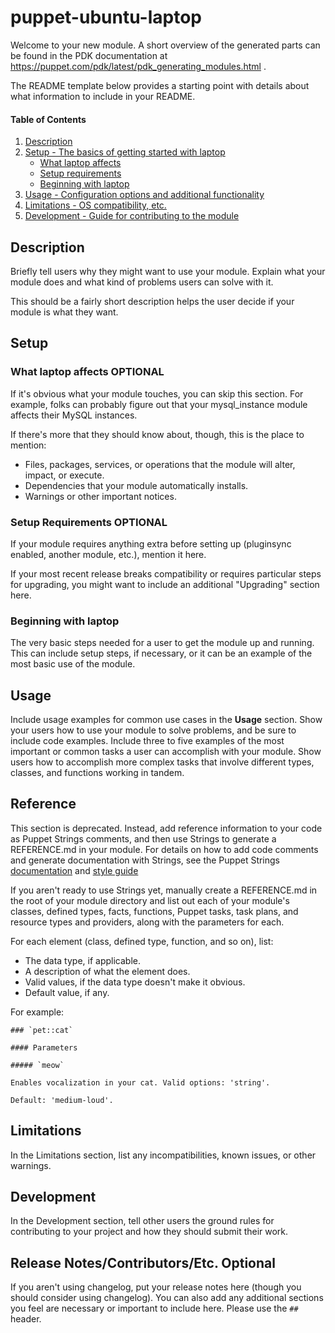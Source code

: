 # puppet-ubuntu-laptop

Welcome to your new module. A short overview of the generated parts can be found in the PDK documentation at <https://puppet.com/pdk/latest/pdk_generating_modules.html> .

The README template below provides a starting point with details about what information to include in your README.

#### Table of Contents

1.  [Description](#description)
2.  [Setup - The basics of getting started with laptop](#setup)
    -   [What laptop affects](#what-laptop-affects)
    -   [Setup requirements](#setup-requirements)
    -   [Beginning with laptop](#beginning-with-laptop)
3.  [Usage - Configuration options and additional functionality](#usage)
4.  [Limitations - OS compatibility, etc.](#limitations)
5.  [Development - Guide for contributing to the module](#development)

## Description

Briefly tell users why they might want to use your module. Explain what your module does and what kind of problems users can solve with it.

This should be a fairly short description helps the user decide if your module is what they want.

## Setup

### What laptop affects **OPTIONAL**

If it's obvious what your module touches, you can skip this section. For example, folks can probably figure out that your mysql_instance module affects their MySQL instances.

If there's more that they should know about, though, this is the place to mention:

-   Files, packages, services, or operations that the module will alter, impact, or execute.
-   Dependencies that your module automatically installs.
-   Warnings or other important notices.

### Setup Requirements **OPTIONAL**

If your module requires anything extra before setting up (pluginsync enabled, another module, etc.), mention it here.

If your most recent release breaks compatibility or requires particular steps for upgrading, you might want to include an additional "Upgrading" section here.

### Beginning with laptop

The very basic steps needed for a user to get the module up and running. This can include setup steps, if necessary, or it can be an example of the most basic use of the module.

## Usage

Include usage examples for common use cases in the **Usage** section. Show your users how to use your module to solve problems, and be sure to include code examples. Include three to five examples of the most important or common tasks a user can accomplish with your module. Show users how to accomplish more complex tasks that involve different types, classes, and functions working in tandem.

## Reference

This section is deprecated. Instead, add reference information to your code as Puppet Strings comments, and then use Strings to generate a REFERENCE.md in your module. For details on how to add code comments and generate documentation with Strings, see the Puppet Strings [documentation](https://puppet.com/docs/puppet/latest/puppet_strings.html) and [style guide](https://puppet.com/docs/puppet/latest/puppet_strings_style.html)

If you aren't ready to use Strings yet, manually create a REFERENCE.md in the root of your module directory and list out each of your module's classes, defined types, facts, functions, Puppet tasks, task plans, and resource types and providers, along with the parameters for each.

For each element (class, defined type, function, and so on), list:

-   The data type, if applicable.
-   A description of what the element does.
-   Valid values, if the data type doesn't make it obvious.
-   Default value, if any.

For example:

    ### `pet::cat`

    #### Parameters

    ##### `meow`

    Enables vocalization in your cat. Valid options: 'string'.

    Default: 'medium-loud'.

## Limitations

In the Limitations section, list any incompatibilities, known issues, or other warnings.

## Development

In the Development section, tell other users the ground rules for contributing to your project and how they should submit their work.

## Release Notes/Contributors/Etc. **Optional**

If you aren't using changelog, put your release notes here (though you should consider using changelog). You can also add any additional sections you feel are necessary or important to include here. Please use the `##` header.
